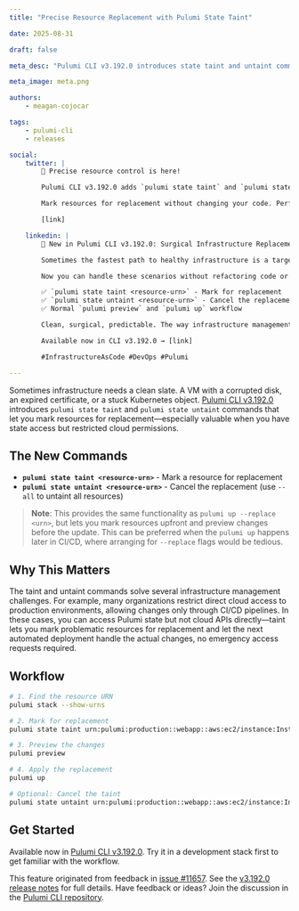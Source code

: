 ```yaml
---
title: "Precise Resource Replacement with Pulumi State Taint"

date: 2025-08-31

draft: false

meta_desc: "Pulumi CLI v3.192.0 introduces state taint and untaint commands for precise control over resource replacements without code changes."

meta_image: meta.png

authors:
    - meagan-cojocar

tags:
    - pulumi-cli
    - releases

social:
    twitter: |
        🎯 Precise resource control is here!

        Pulumi CLI v3.192.0 adds `pulumi state taint` and `pulumi state untaint` commands.

        Mark resources for replacement without changing your code. Perfect for corrupted VMs, expired certs, or stuck Kubernetes objects.

        [link]

    linkedin: |
        🚀 New in Pulumi CLI v3.192.0: Surgical Infrastructure Replacement

        Sometimes the fastest path to healthy infrastructure is a targeted replacement. A VM with a corrupted disk, a certificate that needs regeneration, or a Kubernetes object stuck in a bad state.

        Now you can handle these scenarios without refactoring code or editing state files:

        ✅ `pulumi state taint <resource-urn>` - Mark for replacement
        ✅ `pulumi state untaint <resource-urn>` - Cancel the replacement
        ✅ Normal `pulumi preview` and `pulumi up` workflow

        Clean, surgical, predictable. The way infrastructure management should be.

        Available now in CLI v3.192.0 → [link]

        #InfrastructureAsCode #DevOps #Pulumi

---
```


Sometimes infrastructure needs a clean slate. A VM with a corrupted disk, an expired certificate, or a stuck Kubernetes object. [Pulumi CLI v3.192.0](https://github.com/pulumi/pulumi/releases/tag/v3.192.0) introduces `pulumi state taint` and `pulumi state untaint` commands that let you mark resources for replacement—especially valuable when you have state access but restricted cloud permissions.

<!--more-->

## The New Commands

- **`pulumi state taint <resource-urn>`** - Mark a resource for replacement
- **`pulumi state untaint <resource-urn>`** - Cancel the replacement (use `--all` to untaint all resources)

> **Note**: This provides the same functionality as `pulumi up --replace <urn>`, but lets you mark resources upfront and preview changes before the update. This can be preferred when the `pulumi up` happens later in CI/CD, where arranging for `--replace` flags would be tedious.

## Why This Matters

The taint and untaint commands solve several infrastructure management challenges. For example, many organizations restrict direct cloud access to production environments, allowing changes only through CI/CD pipelines. In these cases, you can access Pulumi state but not cloud APIs directly—taint lets you mark problematic resources for replacement and let the next automated deployment handle the actual changes, no emergency access requests required.

## Workflow

```bash
# 1. Find the resource URN
pulumi stack --show-urns

# 2. Mark for replacement
pulumi state taint urn:pulumi:production::webapp::aws:ec2/instance:Instance::web-server

# 3. Preview the changes
pulumi preview

# 4. Apply the replacement
pulumi up

# Optional: Cancel the taint
pulumi state untaint urn:pulumi:production::webapp::aws:ec2/instance:Instance::web-server
```

## Get Started

Available now in [Pulumi CLI v3.192.0](https://github.com/pulumi/pulumi/releases/tag/v3.192.0). Try it in a development stack first to get familiar with the workflow.

This feature originated from feedback in [issue #11657](https://github.com/pulumi/pulumi/issues/11657). See the [v3.192.0 release notes](https://github.com/pulumi/pulumi/releases/tag/v3.192.0) for full details. Have feedback or ideas? Join the discussion in the [Pulumi CLI repository](https://github.com/pulumi/pulumi).
